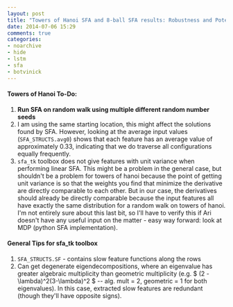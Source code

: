 ```yaml
---
layout: post
title: "Towers of Hanoi SFA and 8-ball SFA results: Robustness and Potential Neural Data to Model"
date: 2014-07-06 15:29
comments: true
categories: 
- noarchive 
- hide 
- lstm
- sfa
- botvinick
---
```


#### Towers of Hanoi To-Do:
1. **Run SFA on random walk using multiple different random number seeds** 
2. I am using the same starting location, this might affect the solutions found by SFA.  However, looking at the average input values (<code>SFA_STRUCTS.avg0</code>) shows that each feature has an average value of approximately 0.33, indicating that we do traverse all configurations equally frequently.
3. <code>sfa_tk</code> toolbox does not give features with unit variance when performing linear SFA. This might be a problem in the general case, but shouldn't be a problem for towers of hanoi because the point of getting unit variance is so that the weights you find that minimize the derivative are directly comparable to each other.  But in our case, the derivatives should already be directly comparable because the input features all have exactly the same distribution for a random walk on towers of hanoi. I'm not entirely sure about this last bit, so I'll have to verify this if Ari doesn't have any useful input on the matter - easy way forward: look at MDP (python SFA implementation).


#### General Tips for sfa_tk toolbox
1. <code>SFA_STRUCTS.SF</code> - contains slow feature functions along the rows
2. Can get degenerate eigendecompositions, where an eigenvalue has greater algebraic multiplicity than geometric multiplicity (e.g. $ (2 - \lambda)^2(3-\lambda)^2 $ -- alg. mult = 2, geometric = 1 for both eigenvalues).  In this case, extracted slow features are redundant (though they'll have opposite signs).
